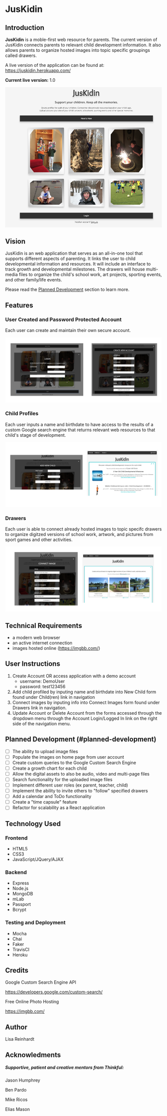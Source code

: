 # JusKidin

## Introduction

**JusKidin** is a moble-first web resource for parents.  The current version of JusKidin connects parents to relevant child development information.  It also allows parents to organize hosted images into topic specific groupings called drawers.

A live version of the application can be found at: https://juskidin.herokuapp.com/

**Current live version:** 1.0

![Juskidin_home](/ScreenShots/Juskidin_home.png)

## Vision

JusKidin is an web application that serves as an all-in-one tool that supports different aspects of parenting. 
It links the user to child developmental information and resources.  It will include an interface to track growth and developmental milestones.  The drawers will house multi-media files to organize the child's school work, art projects, sporting events, and other family/life events.

Please read the [Planned Development](#planned-development) section to learn more. 

## Features

### User Created and Password Protected Account

Each user can create and maintain their own secure account.  

![juskidin_1](/ScreenShots/juskidin_1.png)

### Child Profiles

Each user inputs a name and birthdate to have access to the results of a custom Google search engine that returns relevant web resources to that child's stage of development. 

![juskidin_2](/ScreenShots/juskidin_2.png)

### Drawers

Each user is able to connect already hosted images to topic specifc drawers to organize digitzed versions of school work, artwork, and pictures from sport games and other activities. 

![juskidin_3](/ScreenShots/juskidin_3.png)

## Technical Requirements

- a modern web browser
- an active internet connection
- images hosted online (https://imgbb.com/)

## User Instructions

1. Create Account OR access application with a demo account
   - username: DemoUser
   - password: test123456
2. Add child profiled by inputing name and birthdate into New Child form found under Child(ren) link in navigation
3. Connect images by inputing info into Connect Images form found under Drawers link in navigation. 
4. Update Account or Delete Account from the forms accessed through the dropdown menu through the Account Login/Logged In link on the right side of the navigation menu. 

## Planned Development (#planned-development)

- [ ] The ability to upload image files
- [ ] Populate the images on home page from user account
- [ ] Create custom queries to the Google Custom Search Engine
- [ ] Create a growth chart for each child
- [ ] Allow the digital assets to also be audio, video and multi-page files
- [ ] Search functionality for the uploaded image files
- [ ] Implement different user roles (ex parent, teacher, child)
- [ ] Implement the ability to invite others to "follow" specified drawers
- [ ] Add a calendar and ToDo functionality
- [ ] Create a "time capsule" feature
- [ ] Refactor for scalability as a React application

## Technology Used

### Frontend

- HTML5
- CSS3
- JavaScript/JQuery/AJAX

### Backend

- Express
- Node.js
- MongoDB
- mLab
- Passport
- Bcrypt

### Testing and Deployment

- Mocha
- Chai
- Faker
- TravisCI
- Heroku

## Credits

Google Custom Search Engine API

https://developers.google.com/custom-search/

Free Online Photo Hosting

https://imgbb.com/

## Author

Lisa Reinhardt

## Acknowledments

##### Supportive, patient and creative mentors from Thinkful: 

Jason Humphrey

Ben Pardo

Mike Ricos

Elias Mason
